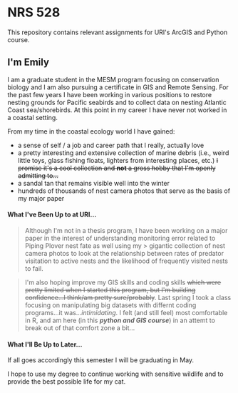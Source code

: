# NRS 528
This repository contains relevant assignments for URI's ArcGIS and Python course. 

## I'm Emily
I am a graduate student in the MESM program focusing on conservation biology and I am also pursuing a certificate in GIS and Remote Sensing. For the past few years I have been working in various positions to restore nesting grounds for Pacific seabirds and to collect data on nesting Atlantic Coast sea/shorebirds.
At this point in my career I have never not worked in a coastal setting.

From my time in the coastal ecology world I have gained:
 - a sense of self / a job and career path that I really, actually love
 - a pretty interesting and extensive collection of marine debris (i.e., weird little toys, glass fishing floats, lighters from interesting places, etc.) ~~I promise it's a cool collection and **not** a gross hobby that I'm openly admitting to...~~
 - a sandal tan that remains visible well into the winter
 - hundreds of thousands of nest camera photos that serve as the basis of my major paper

#### What I've Been Up to at URI...
> Although I'm not in a thesis program, I have been working on a major paper in the interest of understanding monitoring error related to Piping Plover nest fate as well using my > gigantic collection of nest camera photos to look at the relationship between rates of predator visitation to active nests and the likelihood of frequently visited nests to fail. 

>I'm also hoping improve my GIS skills and coding skills ~~which were pretty limited when I started this program, but I'm building confidence...I think/am pretty sure/probably~~.
>Last spring I took a class focusing on manipulating big datasets with differnt coding programs...it was...*intimidating*. I felt (and still feel) most comfortable in R, and am here (in this **_python and GIS course_**) in an attemt to break out of that comfort zone a bit...

#### What I'll Be Up to Later...
If all goes accordingly this semester I will be graduating in May. 

I hope to use my degree to continue working with sensitive wildlife and to provide the best possible life for my cat.  
